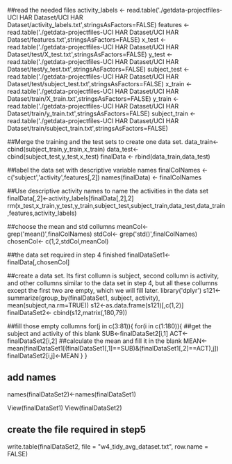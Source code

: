 ##read the needed files
activity_labels <- read.table('./getdata-projectfiles-UCI HAR Dataset/UCI HAR Dataset/activity_labels.txt',stringsAsFactors=FALSE)
features <- read.table('./getdata-projectfiles-UCI HAR Dataset/UCI HAR Dataset/features.txt',stringsAsFactors=FALSE)
x_test <- read.table('./getdata-projectfiles-UCI HAR Dataset/UCI HAR Dataset/test/X_test.txt',stringsAsFactors=FALSE)
y_test <- read.table('./getdata-projectfiles-UCI HAR Dataset/UCI HAR Dataset/test/y_test.txt',stringsAsFactors=FALSE)
subject_test <- read.table('./getdata-projectfiles-UCI HAR Dataset/UCI HAR Dataset/test/subject_test.txt',stringsAsFactors=FALSE)
x_train <- read.table('./getdata-projectfiles-UCI HAR Dataset/UCI HAR Dataset/train/X_train.txt',stringsAsFactors=FALSE)
y_train <- read.table('./getdata-projectfiles-UCI HAR Dataset/UCI HAR Dataset/train/y_train.txt',stringsAsFactors=FALSE)
subject_train <- read.table('./getdata-projectfiles-UCI HAR Dataset/UCI HAR Dataset/train/subject_train.txt',stringsAsFactors=FALSE)

##Merge the training and the test sets to create one data set.
data_train<- cbind(subject_train,y_train,x_train)
data_test<- cbind(subject_test,y_test,x_test)
finalData <- rbind(data_train,data_test)

##label the data set with descriptive variable names
finalColNames <- c('subject','activity',features[,2])
names(finalData) <- finalColNames

##Use descriptive activity names to name the activities in the data set
finalData[,2]<-activity_labels[finalData[,2],2]
rm(x_test,x_train,y_test,y_train,subject_test,subject_train,data_test,data_train,features,activity_labels)


##choose the mean and std collumns
meanCol<- grep('mean()',finalColNames)
stdCol<- grep('std()',finalColNames)
chosenCol<- c(1,2,stdCol,meanCol)

##the data set required in step 4 finished 
finalDataSet1<- finalData[,chosenCol]

##create a data set.  Its first collumn is subject, second collumn is activity, and other collumns similar to the data set in step 4, but all these collumns except the first two are empty, which we will fill later.
library('dplyr')
s121<-summarize(group_by(finalDataSet1, subject, activity), mean(subject,na.rm=TRUE))
s12<-as.data.frame(s121)[,c(1,2)]
finalDataSet2<- cbind(s12,matrix(,180,79))

##fill those empty collumns 
for(j in c(3:81)){
	for(i in c(1:180)){
	  ##get the subject and activity of this blank
		SUB<-finalDataSet2[i,1]
		ACT<-finalDataSet2[i,2]
		##calculate the mean and fill it in the blank
		MEAN<-mean(finalDataSet1[(finalDataSet1[,1]==SUB)&(finalDataSet1[,2]==ACT),j])
		finalDataSet2[i,j]<-MEAN
	} 
}
## add names
names(finalDataSet2)<-names(finalDataSet1)

View(finalDataSet1)
View(finalDataSet2)

## create the file required in step5
write.table(finalDataSet2, file = "w4_tidy_avg_dataset.txt", row.name = FALSE)
